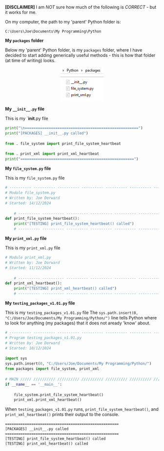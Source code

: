 **[DISCLAIMER]** I am *NOT* sure how much of the following is *CORRECT* - but it works for me.

On my computer, the path to my 'parent' Python folder is:
```Console
C:\Users\Joe\Documents\My Programming\Python
```

**My `packages` folder**

Below my 'parent' Python folder, is my `packages` folder, where I have decided to start
adding generically useful methods - this is how that folder (at time of writing) looks.

<p alt="packages folder" align="center"><img src="illustrations/packages.png" /></p>

**My `__init__.py` file**

This is my `__init__.py file
```Python
print("\n====================================================")
print("[PACKAGES] __init__.py called")

from . file_system import print_file_system_heartbeat

from . print_xml import print_xml_heartbeat
print("====================================================")
```

**My `file_system.py` file**

This is my `file_system.py` file
```Python
# ---------- ---------- ---------- ---------- ---------- ---------- ---------- ----------
# Module file_system.py
# Written by: Joe Dorward
# Started: 14/12/2024

    # ---------- ---------- ---------- ---------- ---------- ---------- ---------- ----------
def print_file_system_heartbeat():
    print("[TESTING] print_file_system_heartbeat() called")
    # ---------- ---------- ---------- ---------- ---------- ---------- ---------- ----------
```

**My `print_xml.py` file**

This is my `print_xml.py` file
```Python
# Module print_xml.py
# Written by: Joe Dorward
# Started: 11/12/2024

    # ---------- ---------- ---------- ---------- ---------- ---------- ---------- ----------
def print_xml_heartbeat():
    print("[TESTING] print_xml_heartbeat() called")
    # ---------- ---------- ---------- ---------- ---------- ---------- ---------- ----------
```

**My `testing_packages_v1.01.py` file**

This is my `testing_packages_v1.01.py` file
The `sys.path.insert(0, "C:/Users/Joe/Documents/My Programming/Python/")` line tells Python
where to look for anything (my packages) that it does not aready 'know' about.

```Python
# ---------- ---------- ---------- ---------- ---------- ---------- ---------- ----------
# Program testing_packages_v1.01.py
# Written by: Joe Dorward
# Started: 10/12/2024

import sys
sys.path.insert(0, "C:/Users/Joe/Documents/My Programming/Python/")
from packages import file_system, print_xml

# MAIN ///// ////////// ////////// ////////// ////////// ////////// ////////// //////////
if __name__ == '__main__':        

    file_system.print_file_system_heartbeat()
    print_xml.print_xml_heartbeat()
```

When `testing_packages_v1.01.py` runs, `print_file_system_heartbeat()`,
and `print_xml_heartbeat()` prints their output to the console.

```Console
====================================================
[PACKAGES] __init__.py called
====================================================
[TESTING] print_file_system_heartbeat() called
[TESTING] print_xml_heartbeat() called
```
